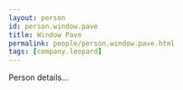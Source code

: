 ```yaml
---
layout: person
id: person.window.pave
title: Window Pave
permalink: people/person.window.pave.html
tags: [company.leopard]
---
```


Person details...